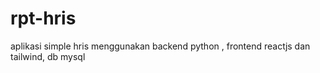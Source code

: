 # rpt-hris
aplikasi simple hris menggunakan backend python , frontend reactjs dan tailwind, db mysql
